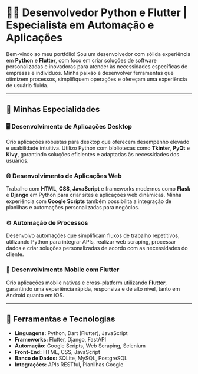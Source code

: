 # 👨‍💻 Desenvolvedor Python e Flutter | Especialista em Automação e Aplicações

Bem-vindo ao meu portfólio! Sou um desenvolvedor com sólida experiência em **Python** e **Flutter**, com foco em criar soluções de software personalizadas e inovadoras para atender às necessidades específicas de empresas e indivíduos. Minha paixão é desenvolver ferramentas que otimizem processos, simplifiquem operações e ofereçam uma experiência de usuário fluida.

---

## 🚀 Minhas Especialidades

### 🖥️ Desenvolvimento de Aplicações Desktop
Crio aplicações robustas para desktop que oferecem desempenho elevado e usabilidade intuitiva. Utilizo Python com bibliotecas como **Tkinter**, **PyQt** e **Kivy**, garantindo soluções eficientes e adaptadas às necessidades dos usuários.

### 🌐 Desenvolvimento de Aplicações Web
Trabalho com **HTML**, **CSS**, **JavaScript** e frameworks modernos como **Flask** e **Django** em Python para criar sites e aplicações web dinâmicas. Minha experiência com **Google Scripts** também possibilita a integração de planilhas e automações personalizadas para negócios.

### ⚙️ Automação de Processos
Desenvolvo automações que simplificam fluxos de trabalho repetitivos, utilizando Python para integrar APIs, realizar web scraping, processar dados e criar soluções personalizadas de acordo com as necessidades do cliente.

### 📱 Desenvolvimento Mobile com Flutter
Crio aplicações mobile nativas e cross-platform utilizando **Flutter**, garantindo uma experiência rápida, responsiva e de alto nível, tanto em Android quanto em iOS.

---

## 🔧 Ferramentas e Tecnologias

- **Linguagens:** Python, Dart (Flutter), JavaScript
- **Frameworks:** Flutter, Django, FastAPI
- **Automação:** Google Scripts, Web Scraping, Selenium
- **Front-End:** HTML, CSS, JavaScript
- **Banco de Dados:** SQLite, MySQL, PostgreSQL
- **Integrações:** APIs RESTful, Planilhas Google



